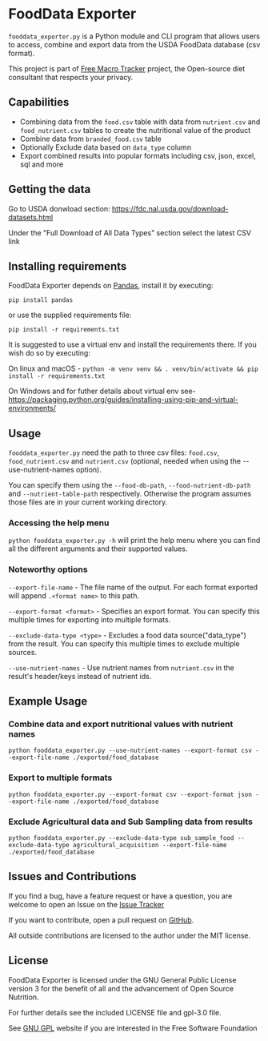 # FoodData Exporter
`fooddata_exporter.py` is a Python module and CLI program that allows users to access, combine and export
data from the USDA FoodData database (csv format).

This project is part of <a href="https://www.freemacrotracker.com" target="_blank">Free Macro Tracker</a> project,
the Open-source diet consultant that respects your privacy.

## Capabilities

* Combining data from the `food.csv` table with data from `nutrient.csv` and `food_nutrient.csv` tables to create the nutritional value of the product
* Combine data from `branded_food.csv` table
* Optionally Exclude data based on `data_type` column
* Export combined results into popular formats including csv, json, excel, sql and more

## Getting the data
Go to USDA donwload section: https://fdc.nal.usda.gov/download-datasets.html

Under the "Full Download of All Data Types" section select the latest CSV link

## Installing requirements

FoodData Exporter depends on <a href="https://pandas.pydata.org/pandas-docs/stable/index.html" target="_blank">Pandas</a>, install it by executing:

`pip install pandas`

or use the supplied requirements file:

`pip install -r requirements.txt`

It is suggested to use a virtual env and install the requirements there. If you wish do so by executing:

On linux and macOS - `python -m venv venv && . venv/bin/activate && pip install -r requirements.txt`

On Windows and for futher details about virtual env see- https://packaging.python.org/guides/installing-using-pip-and-virtual-environments/ 

## Usage

`fooddata_exporter.py` need the path to three csv files: `food.csv`, `food_nutrient.csv` and `nutrient.csv` (optional, needed when using the --use-nutrient-names option).

You can specify them using the `--food-db-path`, `--food-nutrient-db-path` and `--nutrient-table-path` respectively. Otherwise the program assumes those files are in your current working directory.

### Accessing the help menu
`python fooddata_exporter.py -h` will print the help menu where you can find all the different arguments and their supported values.

### Noteworthy options

`--export-file-name` - The file name of the output. For each format exported will append `.<format name>` to this path.

`--export-format <format>` - Specifies an export format. You can specify this multiple times for exporting into multiple formats.

`--exclude-data-type <type>` - Excludes a food data source("data_type") from the result. You can specify this multiple times to exclude multiple sources.

`--use-nutrient-names` - Use nutrient names from `nutrient.csv` in the result's header/keys instead of nutrient ids.

## Example Usage

### Combine data and export nutritional values with nutrient names
```
python fooddata_exporter.py --use-nutrient-names --export-format csv --export-file-name ./exported/food_database
```

### Export to multiple formats
```
python fooddata_exporter.py --export-format csv --export-format json --export-file-name ./exported/food_database
```

### Exclude Agricultural data and Sub Sampling data from results
```
python fooddata_exporter.py --exclude-data-type sub_sample_food --exclude-data-type agricultural_acquisition --export-file-name ./exported/food_database
```

## Issues and Contributions

If you find a bug, have a feature request or have a question, you are welcome to open an Issue on the <a href="https://github.com/guyo13/usda_food_data_exporter/issues" target="_blank">Issue Tracker</a>

If you want to contribute, open a pull request on <a href="https://github.com/guyo13/usda_food_data_exporter" target="_blank">GitHub</a>.

All outside contributions are licensed to the author under the MIT license.

## License
FoodData Exporter is licensed under the GNU General Public License version 3
for the benefit of all and the advancement of Open Source Nutrition.

For further details see the included LICENSE file and gpl-3.0 file.

See <a href="http://www.gnu.org/licenses/gpl-3.0.en.html" target="_blank">GNU GPL</a> website if you are interested in the Free Software Foundation
